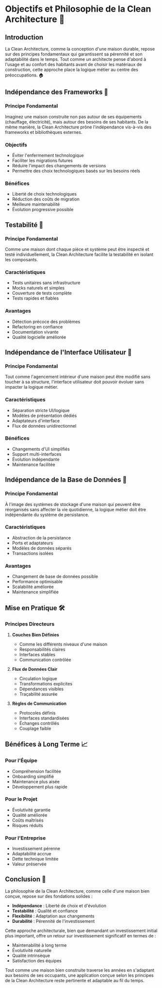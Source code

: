 # Objectifs et Philosophie de la Clean Architecture 🎯

## Introduction

La Clean Architecture, comme la conception d'une maison durable, repose sur des principes fondamentaux qui garantissent sa pérennité et son adaptabilité dans le temps. Tout comme un architecte pense d'abord à l'usage et au confort des habitants avant de choisir les matériaux de construction, cette approche place la logique métier au centre des préoccupations. 🏠

## Indépendance des Frameworks 🔄

### Principe Fondamental

Imaginez une maison construite non pas autour de ses équipements (chauffage, électricité), mais autour des besoins de ses habitants. De la même manière, la Clean Architecture prône l'indépendance vis-à-vis des frameworks et bibliothèques externes.

### Objectifs
- Éviter l'enfermement technologique
- Faciliter les migrations futures
- Réduire l'impact des changements de versions
- Permettre des choix technologiques basés sur les besoins réels

### Bénéfices
- Liberté de choix technologiques
- Réduction des coûts de migration
- Meilleure maintenabilité
- Évolution progressive possible

## Testabilité 🧪

### Principe Fondamental

Comme une maison dont chaque pièce et système peut être inspecté et testé individuellement, la Clean Architecture facilite la testabilité en isolant les composants.

### Caractéristiques
- Tests unitaires sans infrastructure
- Mocks naturels et simples
- Couverture de tests complète
- Tests rapides et fiables

### Avantages
- Détection précoce des problèmes
- Refactoring en confiance
- Documentation vivante
- Qualité logicielle améliorée

## Indépendance de l'Interface Utilisateur 🎨

### Principe Fondamental

Tout comme l'agencement intérieur d'une maison peut être modifié sans toucher à sa structure, l'interface utilisateur doit pouvoir évoluer sans impacter la logique métier.

### Caractéristiques
- Séparation stricte UI/logique
- Modèles de présentation dédiés
- Adaptateurs d'interface
- Flux de données unidirectionnel

### Bénéfices
- Changements d'UI simplifiés
- Support multi-interfaces
- Évolution indépendante
- Maintenance facilitée

## Indépendance de la Base de Données 💾

### Principe Fondamental

À l'image des systèmes de stockage d'une maison qui peuvent être réorganisés sans affecter la vie quotidienne, la logique métier doit être indépendante du système de persistance.

### Caractéristiques
- Abstraction de la persistance
- Ports et adaptateurs
- Modèles de données séparés
- Transactions isolées

### Avantages
- Changement de base de données possible
- Performance optimisable
- Scalabilité améliorée
- Maintenance simplifiée

## Mise en Pratique 🛠️

### Principes Directeurs

1. **Couches Bien Définies**
   - Comme les différents niveaux d'une maison
   - Responsabilités claires
   - Interfaces stables
   - Communication contrôlée

2. **Flux de Données Clair**
   - Circulation logique
   - Transformations explicites
   - Dépendances visibles
   - Traçabilité assurée

3. **Règles de Communication**
   - Protocoles définis
   - Interfaces standardisées
   - Échanges contrôlés
   - Couplage faible

## Bénéfices à Long Terme 📈

### Pour l'Équipe
- Compréhension facilitée
- Onboarding simplifié
- Maintenance plus aisée
- Développement plus rapide

### Pour le Projet
- Évolutivité garantie
- Qualité améliorée
- Coûts maîtrisés
- Risques réduits

### Pour l'Entreprise
- Investissement pérenne
- Adaptabilité accrue
- Dette technique limitée
- Valeur préservée

## Conclusion 🎯

La philosophie de la Clean Architecture, comme celle d'une maison bien conçue, repose sur des fondations solides :

- **Indépendance** : Liberté de choix et d'évolution
- **Testabilité** : Qualité et confiance
- **Flexibilité** : Adaptation aux changements
- **Durabilité** : Pérennité de l'investissement

Cette approche architecturale, bien que demandant un investissement initial plus important, offre un retour sur investissement significatif en termes de :
- Maintenabilité à long terme
- Évolutivité naturelle
- Qualité intrinsèque
- Satisfaction des équipes

Tout comme une maison bien construite traverse les années en s'adaptant aux besoins de ses occupants, une application conçue selon les principes de la Clean Architecture reste pertinente et adaptable au fil du temps.

